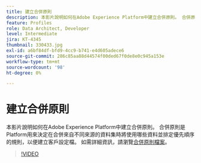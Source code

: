 ```yaml
---
title: 建立合併原則
description: 本影片說明如何在Adobe Experience Platform中建立合併原則。 合併原則是Platform用來決定在合併來自不同來源的資料集時將使用哪些資料並排定優先順序的規則，以便建立客戶設定檔。
feature: Profiles
role: Data Architect, Developer
level: Intermediate
jira: KT-4345
thumbnail: 330433.jpg
exl-id: a6bf84df-bfd9-4cc9-b741-e4d605adece6
source-git-commit: 286c85aa88d44574f00ded67f0de8e0c945a153e
workflow-type: tm+mt
source-wordcount: '98'
ht-degree: 0%

---
```


# 建立合併原則

本影片說明如何在Adobe Experience Platform中建立合併原則。 合併原則是Platform用來決定在合併來自不同來源的資料集時將使用哪些資料並排定優先順序的規則，以便建立客戶設定檔。 如需詳細資訊，請瀏覽[合併原則檔案](https://experienceleague.adobe.com/docs/experience-platform/profile/merge-policies/overview.html?lang=zh-Hant)。

>[!VIDEO](https://video.tv.adobe.com/v/330433?learn=on&enablevpops)
